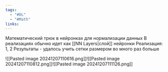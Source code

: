```yaml
---
tags:
  - "#DL"
  - "#Math"
links:
---
```

Математический трюк в нейронках для нормализации данных
В реализациях обычно идет как [[NN Layers|слой]] нейронки
Реализация: 1, 2
Результаты - удалось учить сетки размером во много раз больше

![[Pasted image 20241207110616.png]]![[Pasted image 20241207110812.png]]![[Pasted image 20241207111126.png]]